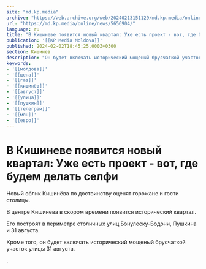 ```yaml
---
site: "md.kp.media"
archive: "https://web.archive.org/web/20240213151129/md.kp.media/online/news/5656904/"
url: "https://md.kp.media/online/news/5656904/"
language: ru
title: "В Кишиневе появится новый квартал: Уже есть проект - вот, где будем делать селфи"
publication: '[[KP Media Moldova]]'
published: 2024-02-02T18:45:25.000Z+0300
section: Кишинев
description: "Он будет включать исторический мощеный брусчаткой участок одной из центральных улиц"
keywords:
- '[[молдова]]'
- '[[цена]]'
- '[[газ]]'
- '[[кишинёв]]'
- '[[август]]'
- '[[улица]]'
- '[[пушкин]]'
- '[[телеграм]]'
- '[[млн]]'
- '[[евро]]'
---
```


# В Кишиневе появится новый квартал: Уже есть проект - вот, где будем делать селфи

Новый облик Кишинёва по достоинству оценят горожане и гости столицы.

В центре Кишинева в скором времени появится исторический квартал.

Его построят в периметре столичных улиц Бэнулеску-Бодони, Пушкина и 31 августа.

Кроме того, он будет включать исторический мощеный брусчаткой участок улицы 31 августа.

.